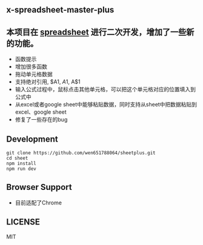 ## x-spreadsheet-master-plus

## 本项目在 [spreadsheet](https://github.com/myliang/x-spreadsheet) 进行二次开发，增加了一些新的功能。

-  函数提示
-  增加很多函数
-  拖动单元格数据
-  支持绝对引用, $A1, $A$1, A$1
-  输入公式过程中，鼠标点击其他单元格，可以把这个单元格对应的位置填入到公式中
-  从excel或者google sheet中能够粘贴数据，同时支持从sheet中把数据粘贴到excel、google sheet
-  修复了一些存在的bug

## Development

```sheel
git clone https://github.com/wen651788064/sheetplus.git
cd sheet
npm install
npm run dev
```

## Browser Support

- 目前适配了Chrome

## LICENSE

MIT
